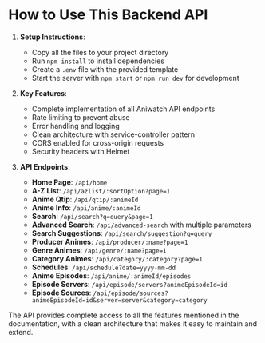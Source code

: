 # How to Use This Backend API

1. **Setup Instructions**:
   - Copy all the files to your project directory
   - Run `npm install` to install dependencies
   - Create a `.env` file with the provided template
   - Start the server with `npm start` or `npm run dev` for development

2. **Key Features**:
   - Complete implementation of all Aniwatch API endpoints
   - Rate limiting to prevent abuse
   - Error handling and logging
   - Clean architecture with service-controller pattern
   - CORS enabled for cross-origin requests
   - Security headers with Helmet

3. **API Endpoints**:
   - **Home Page**: `/api/home`
   - **A-Z List**: `/api/azlist/:sortOption?page=1`
   - **Anime Qtip**: `/api/qtip/:animeId`
   - **Anime Info**: `/api/anime/:animeId`
   - **Search**: `/api/search?q=query&page=1`
   - **Advanced Search**: `/api/advanced-search` with multiple parameters
   - **Search Suggestions**: `/api/search/suggestion?q=query`
   - **Producer Animes**: `/api/producer/:name?page=1`
   - **Genre Animes**: `/api/genre/:name?page=1`
   - **Category Animes**: `/api/category/:category?page=1`
   - **Schedules**: `/api/schedule?date=yyyy-mm-dd`
   - **Anime Episodes**: `/api/anime/:animeId/episodes`
   - **Episode Servers**: `/api/episode/servers?animeEpisodeId=id`
   - **Episode Sources**: `/api/episode/sources?animeEpisodeId=id&server=server&category=category`

The API provides complete access to all the features mentioned in the documentation, with a clean architecture that makes it easy to maintain and extend.